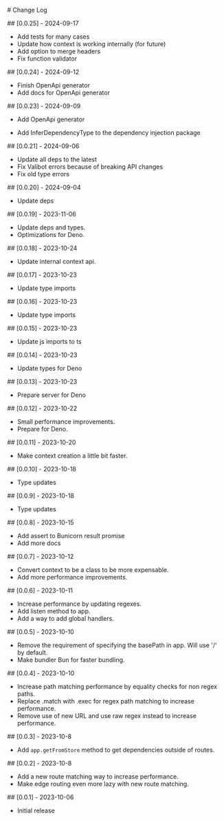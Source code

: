 # Change Log

## [0.0.25] - 2024-09-17

- Add tests for many cases
- Update how context is working internally (for future)
- Add option to merge headers
- Fix function validator

## [0.0.24] - 2024-09-12

- Finish OpenApi generator
- Add docs for OpenApi generator

## [0.0.23] - 2024-09-09

- Add OpenApi generator

- Add InferDependencyType to the dependency injection package

## [0.0.21] - 2024-09-06

- Update all deps to the latest
- Fix Valibot errors because of breaking API changes
- Fix old type errors

## [0.0.20] - 2024-09-04

- Update deps

## [0.0.19] - 2023-11-06

- Update deps and types.
- Optimizations for Deno.

## [0.0.18] - 2023-10-24

- Update internal context api.

## [0.0.17] - 2023-10-23

- Update type imports

## [0.0.16] - 2023-10-23

- Update type imports

## [0.0.15] - 2023-10-23

- Update js imports to ts

## [0.0.14] - 2023-10-23

- Update types for Deno

## [0.0.13] - 2023-10-23

- Prepare server for Deno

## [0.0.12] - 2023-10-22

- Small performance improvements.
- Prepare for Deno.

## [0.0.11] - 2023-10-20

- Make context creation a little bit faster.

## [0.0.10] - 2023-10-18

- Type updates

## [0.0.9] - 2023-10-18

- Type updates

## [0.0.8] - 2023-10-15

- Add assert to Bunicorn result promise
- Add more docs

## [0.0.7] - 2023-10-12

- Convert context to be a class to be more expensable.
- Add more performance improvements.

## [0.0.6] - 2023-10-11

- Increase performance by updating regexes.
- Add listen method to app.
- Add a way to add global handlers.

## [0.0.5] - 2023-10-10

- Remove the requirement of specifying the basePath in app. Will use '/' by default.
- Make bundler Bun for faster bundling.

## [0.0.4] - 2023-10-10

- Increase path matching performance by equality checks for non regex paths.
- Replace .match with .exec for regex path matching to increase performance.
- Remove use of new URL and use raw regex instead to increase performance.

## [0.0.3] - 2023-10-8

- Add `app.getFromStore` method to get dependencies outside of routes.

## [0.0.2] - 2023-10-8

- Add a new route matching way to increase performance.
- Make edge routing even more lazy with new route matching.

## [0.0.1] - 2023-10-06

- Initial release
